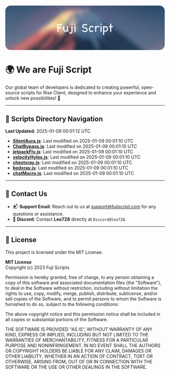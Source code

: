 ![Banner](.github/b.webp)

# 🌍 **We are Fuji Script**

Our global team of developers is dedicated to creating powerful, open-source scripts for Rise Client, designed to enhance your experience and unlock new possibilities! 🌟

---
<!-- SCRIPTS_NAVIGATION_START -->
## 📂 **Scripts Directory Navigation**

**Last Updated**: 2025-01-09 00:01:12 UTC

- **[SilentAura.js](scripts/SilentAura.js)**: Last modified on 2025-01-09 00:01:10 UTC
- **[ChatBypass.js](scripts/ChatBypass.js)**: Last modified on 2025-01-09 00:01:10 UTC
- **[jetpackFly.js](scripts/jetpackFly.js)**: Last modified on 2025-01-09 00:01:10 UTC
- **[velocityHylex.js](scripts/velocityHylex.js)**: Last modified on 2025-01-09 00:01:10 UTC
- **[chestxray.js](scripts/chestxray.js)**: Last modified on 2025-01-09 00:01:10 UTC
- **[bedxray.js](scripts/bedxray.js)**: Last modified on 2025-01-09 00:01:10 UTC
- **[chatMacro.js](scripts/chatMacro.js)**: Last modified on 2025-01-09 00:01:10 UTC

<!-- SCRIPTS_NAVIGATION_END -->

---

## 💬 **Contact Us**  
- 📬 **Support Email**: Reach out to us at [support@fujiscript.com](mailto:support@fujiscript.com) for any questions or assistance.  
- 💬 **Discord**: Contact **Leo728** directly at `Discord@leo728`.

---

## 📜 **License**

This project is licensed under the MIT License.  

**MIT License**  
Copyright (c) 2023 Fuji Scripts  

Permission is hereby granted, free of charge, to any person obtaining a copy of this software and associated documentation files (the "Software"), to deal in the Software without restriction, including without limitation the rights to use, copy, modify, merge, publish, distribute, sublicense, and/or sell copies of the Software, and to permit persons to whom the Software is furnished to do so, subject to the following conditions:  

The above copyright notice and this permission notice shall be included in all copies or substantial portions of the Software.  

THE SOFTWARE IS PROVIDED "AS IS", WITHOUT WARRANTY OF ANY KIND, EXPRESS OR IMPLIED, INCLUDING BUT NOT LIMITED TO THE WARRANTIES OF MERCHANTABILITY, FITNESS FOR A PARTICULAR PURPOSE AND NONINFRINGEMENT. IN NO EVENT SHALL THE AUTHORS OR COPYRIGHT HOLDERS BE LIABLE FOR ANY CLAIM, DAMAGES OR OTHER LIABILITY, WHETHER IN AN ACTION OF CONTRACT, TORT OR OTHERWISE, ARISING FROM, OUT OF OR IN CONNECTION WITH THE SOFTWARE OR THE USE OR OTHER DEALINGS IN THE SOFTWARE.  
